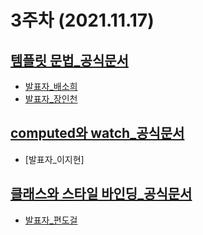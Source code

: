 3주차 (2021.11.17)
======================
[템플릿 문법_공식문서](https://kr.vuejs.org/v2/guide/syntax.html)
-----------------------
- [발표자_배소희](./탬플릿_문법_배소희.pdf)  
- [발표자_장인천](./템플릿_문법_장인천.pdf)

[computed와 watch_공식문서](https://kr.vuejs.org/v2/guide/computed.html)
-----------------------
- [발표자_이지현]

[클래스와 스타일 바인딩_공식문서](https://kr.vuejs.org/v2/guide/class-and-style.html)
-----------------------
- [발표자_편도걸](./클래스와_스타일바인딩_편도걸.md)
